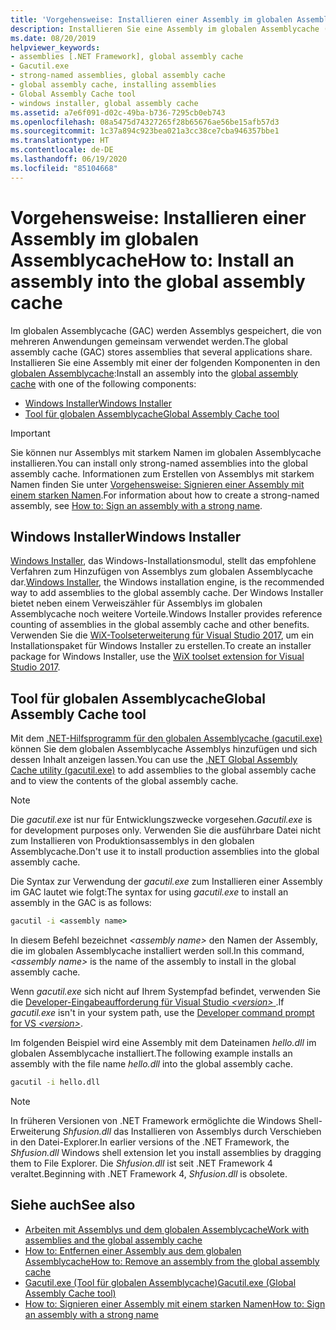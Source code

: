 ```yaml
---
title: 'Vorgehensweise: Installieren einer Assembly im globalen Assemblycache'
description: Installieren Sie eine Assembly im globalen Assemblycache (Global Assembly Cache, GAC) in .NET, damit sie von mehreren Anwendungen gemeinsam genutzt werden kann. Verwenden Sie den Windows Installer oder das GAC-Hilfsprogramm.
ms.date: 08/20/2019
helpviewer_keywords:
- assemblies [.NET Framework], global assembly cache
- Gacutil.exe
- strong-named assemblies, global assembly cache
- global assembly cache, installing assemblies
- Global Assembly Cache tool
- windows installer, global assembly cache
ms.assetid: a7e6f091-d02c-49ba-b736-7295cb0eb743
ms.openlocfilehash: 08a5475d74327265f28b65676ae56be15afb57d3
ms.sourcegitcommit: 1c37a894c923bea021a3cc38ce7cba946357bbe1
ms.translationtype: HT
ms.contentlocale: de-DE
ms.lasthandoff: 06/19/2020
ms.locfileid: "85104668"
---
```

# <a name="how-to-install-an-assembly-into-the-global-assembly-cache"></a><span data-ttu-id="547eb-104">Vorgehensweise: Installieren einer Assembly im globalen Assemblycache</span><span class="sxs-lookup"><span data-stu-id="547eb-104">How to: Install an assembly into the global assembly cache</span></span>

<span data-ttu-id="547eb-105">Im globalen Assemblycache (GAC) werden Assemblys gespeichert, die von mehreren Anwendungen gemeinsam verwendet werden.</span><span class="sxs-lookup"><span data-stu-id="547eb-105">The global assembly cache (GAC) stores assemblies that several applications share.</span></span> <span data-ttu-id="547eb-106">Installieren Sie eine Assembly mit einer der folgenden Komponenten in den [globalen Assemblycache](gac.md):</span><span class="sxs-lookup"><span data-stu-id="547eb-106">Install an assembly into the [global assembly cache](gac.md) with one of the following components:</span></span>

- [<span data-ttu-id="547eb-107">Windows Installer</span><span class="sxs-lookup"><span data-stu-id="547eb-107">Windows Installer</span></span>](#windows-installer)
- [<span data-ttu-id="547eb-108">Tool für globalen Assemblycache</span><span class="sxs-lookup"><span data-stu-id="547eb-108">Global Assembly Cache tool</span></span>](#global-assembly-cache-tool)

> [!IMPORTANT]
> <span data-ttu-id="547eb-109">Sie können nur Assemblys mit starkem Namen im globalen Assemblycache installieren.</span><span class="sxs-lookup"><span data-stu-id="547eb-109">You can install only strong-named assemblies into the global assembly cache.</span></span> <span data-ttu-id="547eb-110">Informationen zum Erstellen von Assemblys mit starkem Namen finden Sie unter [Vorgehensweise: Signieren einer Assembly mit einem starken Namen](../../standard/assembly/sign-strong-name.md).</span><span class="sxs-lookup"><span data-stu-id="547eb-110">For information about how to create a strong-named assembly, see [How to: Sign an assembly with a strong name](../../standard/assembly/sign-strong-name.md).</span></span>

## <a name="windows-installer"></a><span data-ttu-id="547eb-111">Windows Installer</span><span class="sxs-lookup"><span data-stu-id="547eb-111">Windows Installer</span></span>

<span data-ttu-id="547eb-112">[Windows Installer](/windows/desktop/Msi/installation-of-assemblies-to-the-global-assembly-cache), das Windows-Installationsmodul, stellt das empfohlene Verfahren zum Hinzufügen von Assemblys zum globalen Assemblycache dar.</span><span class="sxs-lookup"><span data-stu-id="547eb-112">[Windows Installer](/windows/desktop/Msi/installation-of-assemblies-to-the-global-assembly-cache), the Windows installation engine, is the recommended way to add assemblies to the global assembly cache.</span></span> <span data-ttu-id="547eb-113">Der Windows Installer bietet neben einem Verweiszähler für Assemblys im globalen Assemblycache noch weitere Vorteile.</span><span class="sxs-lookup"><span data-stu-id="547eb-113">Windows Installer provides reference counting of assemblies in the global assembly cache and other benefits.</span></span> <span data-ttu-id="547eb-114">Verwenden Sie die [WiX-Toolseterweiterung für Visual Studio 2017](https://marketplace.visualstudio.com/items?itemName=RobMensching.WixToolsetVisualStudio2017Extension), um ein Installationspaket für Windows Installer zu erstellen.</span><span class="sxs-lookup"><span data-stu-id="547eb-114">To create an installer package for Windows Installer, use the [WiX toolset extension for Visual Studio 2017](https://marketplace.visualstudio.com/items?itemName=RobMensching.WixToolsetVisualStudio2017Extension).</span></span>

## <a name="global-assembly-cache-tool"></a><span data-ttu-id="547eb-115">Tool für globalen Assemblycache</span><span class="sxs-lookup"><span data-stu-id="547eb-115">Global Assembly Cache tool</span></span>

<span data-ttu-id="547eb-116">Mit dem [.NET-Hilfsprogramm für den globalen Assemblycache (gacutil.exe)](../tools/gacutil-exe-gac-tool.md) können Sie dem globalen Assemblycache Assemblys hinzufügen und sich dessen Inhalt anzeigen lassen.</span><span class="sxs-lookup"><span data-stu-id="547eb-116">You can use the [.NET Global Assembly Cache utility (gacutil.exe)](../tools/gacutil-exe-gac-tool.md) to add assemblies to the global assembly cache and to view the contents of the global assembly cache.</span></span>

   > [!NOTE]
   > <span data-ttu-id="547eb-117">Die *gacutil.exe* ist nur für Entwicklungszwecke vorgesehen.</span><span class="sxs-lookup"><span data-stu-id="547eb-117">*Gacutil.exe* is for development purposes only.</span></span> <span data-ttu-id="547eb-118">Verwenden Sie die ausführbare Datei nicht zum Installieren von Produktionsassemblys in den globalen Assemblycache.</span><span class="sxs-lookup"><span data-stu-id="547eb-118">Don't use it to install production assemblies into the global assembly cache.</span></span>

<span data-ttu-id="547eb-119">Die Syntax zur Verwendung der *gacutil.exe* zum Installieren einer Assembly im GAC lautet wie folgt:</span><span class="sxs-lookup"><span data-stu-id="547eb-119">The syntax for using *gacutil.exe* to install an assembly in the GAC is as follows:</span></span>

```cmd
gacutil -i <assembly name>
```

<span data-ttu-id="547eb-120">In diesem Befehl bezeichnet *\<assembly name>* den Namen der Assembly, die im globalen Assemblycache installiert werden soll.</span><span class="sxs-lookup"><span data-stu-id="547eb-120">In this command, *\<assembly name>* is the name of the assembly to install in the global assembly cache.</span></span>

<span data-ttu-id="547eb-121">Wenn *gacutil.exe* sich nicht auf Ihrem Systempfad befindet, verwenden Sie die [Developer-Eingabeaufforderung für Visual Studio *\<version>* ](../tools/developer-command-prompt-for-vs.md).</span><span class="sxs-lookup"><span data-stu-id="547eb-121">If *gacutil.exe* isn't in your system path, use the [Developer command prompt for VS *\<version>*](../tools/developer-command-prompt-for-vs.md).</span></span>

<span data-ttu-id="547eb-122">Im folgenden Beispiel wird eine Assembly mit dem Dateinamen *hello.dll* im globalen Assemblycache installiert.</span><span class="sxs-lookup"><span data-stu-id="547eb-122">The following example installs an assembly with the file name *hello.dll* into the global assembly cache.</span></span>

```cmd
gacutil -i hello.dll
```

> [!NOTE]
> <span data-ttu-id="547eb-123">In früheren Versionen von .NET Framework ermöglichte die Windows Shell-Erweiterung *Shfusion.dll* das Installieren von Assemblys durch Verschieben in den Datei-Explorer.</span><span class="sxs-lookup"><span data-stu-id="547eb-123">In earlier versions of the .NET Framework, the *Shfusion.dll* Windows shell extension let you install assemblies by dragging them to File Explorer.</span></span> <span data-ttu-id="547eb-124">Die *Shfusion.dll* ist seit .NET Framework 4 veraltet.</span><span class="sxs-lookup"><span data-stu-id="547eb-124">Beginning with .NET Framework 4, *Shfusion.dll* is obsolete.</span></span>

## <a name="see-also"></a><span data-ttu-id="547eb-125">Siehe auch</span><span class="sxs-lookup"><span data-stu-id="547eb-125">See also</span></span>

- [<span data-ttu-id="547eb-126">Arbeiten mit Assemblys und dem globalen Assemblycache</span><span class="sxs-lookup"><span data-stu-id="547eb-126">Work with assemblies and the global assembly cache</span></span>](working-with-assemblies-and-the-gac.md)
- [<span data-ttu-id="547eb-127">How to: Entfernen einer Assembly aus dem globalen Assemblycache</span><span class="sxs-lookup"><span data-stu-id="547eb-127">How to: Remove an assembly from the global assembly cache</span></span>](how-to-remove-an-assembly-from-the-gac.md)
- [<span data-ttu-id="547eb-128">Gacutil.exe (Tool für globalen Assemblycache)</span><span class="sxs-lookup"><span data-stu-id="547eb-128">Gacutil.exe (Global Assembly Cache tool)</span></span>](../tools/gacutil-exe-gac-tool.md)
- [<span data-ttu-id="547eb-129">How to: Signieren einer Assembly mit einem starken Namen</span><span class="sxs-lookup"><span data-stu-id="547eb-129">How to: Sign an assembly with a strong name</span></span>](../../standard/assembly/sign-strong-name.md)
